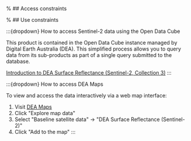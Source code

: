% ## Access constraints

% ## Use constraints

:::{dropdown} How to access Sentinel-2 data using the Open Data Cube

This product is contained in the Open Data Cube instance managed by Digital Earth Australia (DEA). This simplified process allows you to query data from its sub-products as part of a single query submitted to the database.

[Introduction to DEA Surface Reflectance (Sentinel-2, Collection 3)](/notebooks/dea_products/DEA_Sentinel2_Surface_Reflectance/)
:::

:::{dropdown} How to access DEA Maps

To view and access the data interactively via a web map interface:
1. Visit [DEA Maps](https://maps.dea.ga.gov.au/)
2. Click "Explore map data"
3. Select "Baseline satellite data" -> "DEA Surface Reflectance (Sentinel-2)"
4. Click "Add to the map"
:::
